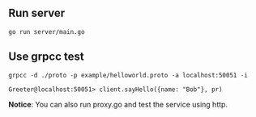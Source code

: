 ## Run server

```
go run server/main.go
```

## Use grpcc test

```
grpcc -d ./proto -p example/helloworld.proto -a localhost:50051 -i

Greeter@localhost:50051> client.sayHello({name: "Bob"}, pr)
```

**Notice**: You can also run proxy.go and test the service using http.